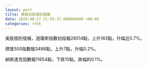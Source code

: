 ```yaml
---
layout: post
title: 美股初段個別發展
date: 2020-08-27 21:56:37.000000000 +08:00
categories: rthk
---
```


美股個別發展，道瓊斯指數初段報28514點，上升183點，升幅近0.7%。

標普500指數報3486點，上升7點，升幅0.2%。

納斯達克指數報11654點，下跌10點，跌幅約0.1%。
